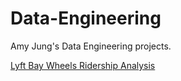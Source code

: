 # Data-Engineering
Amy Jung's Data Engineering projects.

[Lyft Bay Wheels Ridership Analysis](/redcarrott/Data-Engineering/Lyft_Bay_Wheels_Ridership.ipynb)
